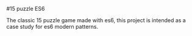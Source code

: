 #15 puzzle ES6

The classic 15 puzzle game made with es6, this project is intended as a case study for es6 modern patterns.


 